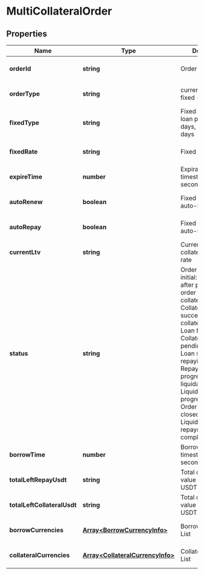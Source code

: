 # MultiCollateralOrder

## Properties

Name | Type | Description | Notes
------------ | ------------- | ------------- | -------------
**orderId** | **string** | Order ID | [optional] [default to undefined]
**orderType** | **string** | current - current, fixed - fixed | [optional] [default to undefined]
**fixedType** | **string** | Fixed interest rate loan periods: 7d - 7 days, 30d - 30 days | [optional] [default to undefined]
**fixedRate** | **string** | Fixed interest rate | [optional] [default to undefined]
**expireTime** | **number** | Expiration time, timestamp, unit in seconds | [optional] [default to undefined]
**autoRenew** | **boolean** | Fixed interest rate, auto-renewal | [optional] [default to undefined]
**autoRepay** | **boolean** | Fixed interest rate, auto-repayment | [optional] [default to undefined]
**currentLtv** | **string** | Current collateralization rate | [optional] [default to undefined]
**status** | **string** | Order status: - initial: Initial state after placing the order - collateral_deducted: Collateral deduction successful - collateral_returning: Loan failed - Collateral return pending - lent: Loan successful - repaying: Repayment in progress - liquidating: Liquidation in progress - finished: Order completed - closed_liquidated: Liquidation and repayment completed | [optional] [default to undefined]
**borrowTime** | **number** | Borrowing time, timestamp in seconds | [optional] [default to undefined]
**totalLeftRepayUsdt** | **string** | Total outstanding value converted to USDT | [optional] [default to undefined]
**totalLeftCollateralUsdt** | **string** | Total collateral value converted to USDT | [optional] [default to undefined]
**borrowCurrencies** | [**Array&lt;BorrowCurrencyInfo&gt;**](BorrowCurrencyInfo.md) | Borrowing Currency List | [optional] [default to undefined]
**collateralCurrencies** | [**Array&lt;CollateralCurrencyInfo&gt;**](CollateralCurrencyInfo.md) | Collateral Currency List | [optional] [default to undefined]

